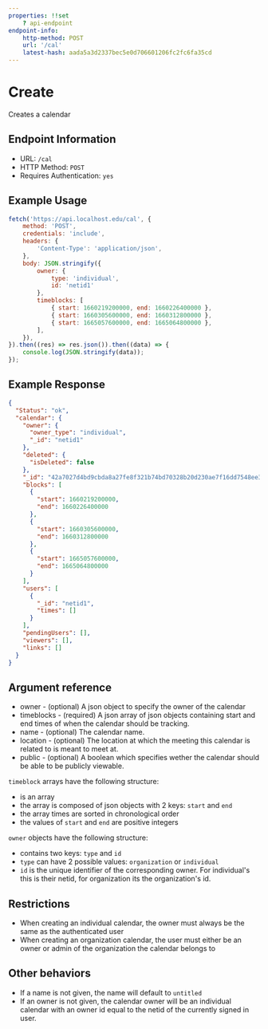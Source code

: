 ```yaml
---
properties: !!set
    ? api-endpoint
endpoint-info:
    http-method: POST
    url: '/cal'
    latest-hash: aada5a3d2337bec5e0d706601206fc2fc6fa35cd
---
```


# Create

Creates a calendar

## Endpoint Information

- URL: `/cal`
- HTTP Method: `POST` 
- Requires Authentication: `yes`

## Example Usage
``` javascript
fetch('https://api.localhost.edu/cal', {
    method: 'POST',
    credentials: 'include',
    headers: {
        'Content-Type': 'application/json',
    },
    body: JSON.stringify({
        owner: {
            type: 'individual',
            id: 'netid1'
        },
        timeblocks: [
            { start: 1660219200000, end: 1660226400000 },
            { start: 1660305600000, end: 1660312800000 },
            { start: 1665057600000, end: 1665064800000 },
        ],
    }),
}).then((res) => res.json()).then((data) => {
    console.log(JSON.stringify(data));
});
```

## Example Response
```json
{
  "Status": "ok",
  "calendar": {
    "owner": {
      "owner_type": "individual",
      "_id": "netid1"
    },
    "deleted": {
      "isDeleted": false
    },
    "_id": "42a7027d4bd9cbda8a27fe8f321b74bd70328b20d230ae7f16dd7548ee3f1878",
    "blocks": [
      {
        "start": 1660219200000,
        "end": 1660226400000
      },
      {
        "start": 1660305600000,
        "end": 1660312800000
      },
      {
        "start": 1665057600000,
        "end": 1665064800000
      }
    ],
    "users": [
      {
        "_id": "netid1",
        "times": []
      }
    ],
    "pendingUsers": [],
    "viewers": [],
    "links": []
  }
}
```

## Argument reference

- owner - (optional) A json object to specify the owner of the calendar
- timeblocks - (required) A json array of json objects containing start and end times of when the calendar should be tracking.
- name - (optional) The calendar name.
- location - (optional) The location at which the meeting this calendar is related to is meant to meet at.
- public - (optional) A boolean which specifies wether the calendar should be able to be publicly viewable.

`timeblock` arrays have the following structure:

- is an array
- the array is composed of json objects with 2 keys: `start` and `end`
- the array times are sorted in chronological order
- the values of `start` and `end` are positive integers

`owner` objects have the following structure:

- contains two keys: `type` and `id`
- `type` can have 2 possible values: `organization` or `individual`
- `id` is the unique identifier of the corresponding owner. For individual's this is their netid, for organization its the organization's id.

## Restrictions

- When creating an individual calendar, the owner must always be the same as the authenticated user
- When creating an organization calendar, the user must either be an owner or admin of the organization the calendar belongs to

## Other behaviors
- If a name is not given, the name will default to `untitled`
- If an owner is not given, the calendar owner will be an individual calendar with an owner id equal to the netid of the currently signed in user.